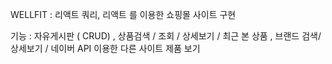 WELLFIT : 리액트 쿼리, 리액트 를 이용한 쇼핑몰 사이트 구현 

기능 : 자유게시판 ( CRUD) ,  상품검색 / 조회 / 상세보기 / 최근 본 상품 , 브랜드 검색/상세보기 / 네이버 API 이용한 다른 사이트 제품 보기  
